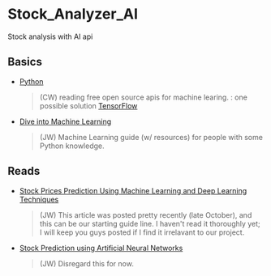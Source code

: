 # Stock_Analyzer_AI
Stock analysis with AI api

## Basics
* [Python]()
  >(CW) reading free open source apis for machine learing. : one possible solution [TensorFlow](https://www.tensorflow.org/)  
* [Dive into Machine Learning](https://github.com/hangtwenty/dive-into-machine-learning#readme)  
  >(JW) Machine Learning guide (w/ resources) for people with some Python knowledge.  

## Reads
* [Stock Prices Prediction Using Machine Learning and Deep Learning Techniques](https://www.analyticsvidhya.com/blog/2018/10/predicting-stock-price-machine-learningnd-deep-learning-techniques-python/)
  >(JW) This article was posted pretty recently (late October), and this can be our starting guide line. I haven't read it thoroughly yet; I will keep you guys posted if I find it irrelavant to our project.  
* [Stock Prediction using Artificial Neural Networks](https://pdfs.semanticscholar.org/4e59/7dfd9907e328c355a1c965fa6df51b07a932.pdf)  
  >(JW) Disregard this for now.  
